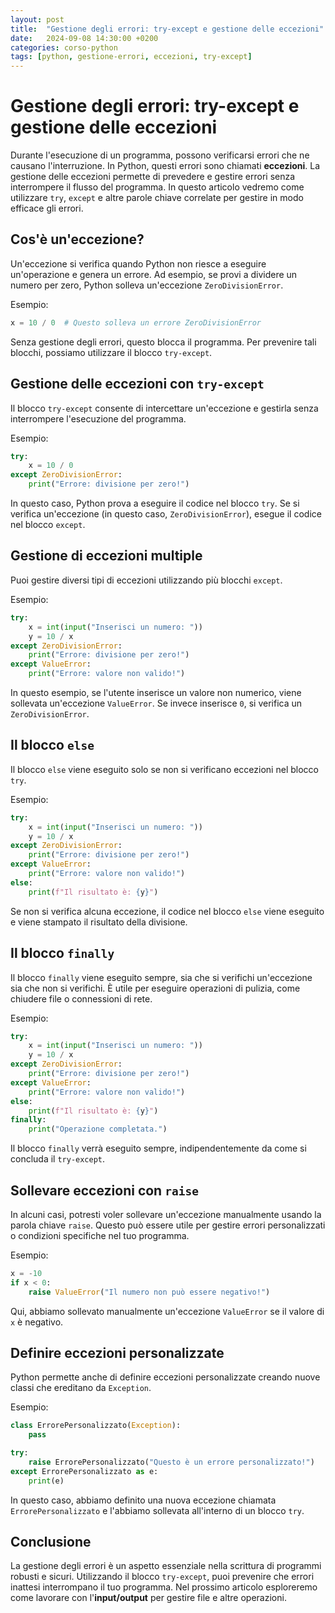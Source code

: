 ```yaml
---
layout: post
title:  "Gestione degli errori: try-except e gestione delle eccezioni"
date:   2024-09-08 14:30:00 +0200
categories: corso-python
tags: [python, gestione-errori, eccezioni, try-except]
---
```


# Gestione degli errori: try-except e gestione delle eccezioni

Durante l'esecuzione di un programma, possono verificarsi errori che ne causano l'interruzione. In Python, questi errori sono chiamati **eccezioni**. La gestione delle eccezioni permette di prevedere e gestire errori senza interrompere il flusso del programma. In questo articolo vedremo come utilizzare `try`, `except` e altre parole chiave correlate per gestire in modo efficace gli errori.

## Cos'è un'eccezione?

Un'eccezione si verifica quando Python non riesce a eseguire un'operazione e genera un errore. Ad esempio, se provi a dividere un numero per zero, Python solleva un'eccezione `ZeroDivisionError`.

Esempio:
```python
x = 10 / 0  # Questo solleva un errore ZeroDivisionError
```

Senza gestione degli errori, questo blocca il programma. Per prevenire tali blocchi, possiamo utilizzare il blocco `try-except`.

## Gestione delle eccezioni con `try-except`

Il blocco `try-except` consente di intercettare un'eccezione e gestirla senza interrompere l'esecuzione del programma.

Esempio:
```python
try:
    x = 10 / 0
except ZeroDivisionError:
    print("Errore: divisione per zero!")
```

In questo caso, Python prova a eseguire il codice nel blocco `try`. Se si verifica un'eccezione (in questo caso, `ZeroDivisionError`), esegue il codice nel blocco `except`.

## Gestione di eccezioni multiple

Puoi gestire diversi tipi di eccezioni utilizzando più blocchi `except`.

Esempio:
```python
try:
    x = int(input("Inserisci un numero: "))
    y = 10 / x
except ZeroDivisionError:
    print("Errore: divisione per zero!")
except ValueError:
    print("Errore: valore non valido!")
```

In questo esempio, se l'utente inserisce un valore non numerico, viene sollevata un'eccezione `ValueError`. Se invece inserisce `0`, si verifica un `ZeroDivisionError`.

## Il blocco `else`

Il blocco `else` viene eseguito solo se non si verificano eccezioni nel blocco `try`.

Esempio:
```python
try:
    x = int(input("Inserisci un numero: "))
    y = 10 / x
except ZeroDivisionError:
    print("Errore: divisione per zero!")
except ValueError:
    print("Errore: valore non valido!")
else:
    print(f"Il risultato è: {y}")
```

Se non si verifica alcuna eccezione, il codice nel blocco `else` viene eseguito e viene stampato il risultato della divisione.

## Il blocco `finally`

Il blocco `finally` viene eseguito sempre, sia che si verifichi un'eccezione sia che non si verifichi. È utile per eseguire operazioni di pulizia, come chiudere file o connessioni di rete.

Esempio:
```python
try:
    x = int(input("Inserisci un numero: "))
    y = 10 / x
except ZeroDivisionError:
    print("Errore: divisione per zero!")
except ValueError:
    print("Errore: valore non valido!")
else:
    print(f"Il risultato è: {y}")
finally:
    print("Operazione completata.")
```

Il blocco `finally` verrà eseguito sempre, indipendentemente da come si concluda il `try-except`.

## Sollevare eccezioni con `raise`

In alcuni casi, potresti voler sollevare un'eccezione manualmente usando la parola chiave `raise`. Questo può essere utile per gestire errori personalizzati o condizioni specifiche nel tuo programma.

Esempio:
```python
x = -10
if x < 0:
    raise ValueError("Il numero non può essere negativo!")
```

Qui, abbiamo sollevato manualmente un'eccezione `ValueError` se il valore di `x` è negativo.

## Definire eccezioni personalizzate

Python permette anche di definire eccezioni personalizzate creando nuove classi che ereditano da `Exception`.

Esempio:
```python
class ErrorePersonalizzato(Exception):
    pass

try:
    raise ErrorePersonalizzato("Questo è un errore personalizzato!")
except ErrorePersonalizzato as e:
    print(e)
```

In questo caso, abbiamo definito una nuova eccezione chiamata `ErrorePersonalizzato` e l'abbiamo sollevata all'interno di un blocco `try`.

## Conclusione

La gestione degli errori è un aspetto essenziale nella scrittura di programmi robusti e sicuri. Utilizzando il blocco `try-except`, puoi prevenire che errori inattesi interrompano il tuo programma. Nel prossimo articolo esploreremo come lavorare con l'**input/output** per gestire file e altre operazioni.
